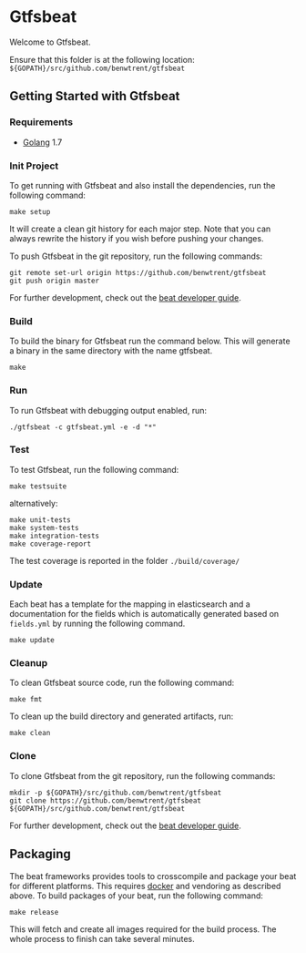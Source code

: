 # Gtfsbeat

Welcome to Gtfsbeat.

Ensure that this folder is at the following location:
`${GOPATH}/src/github.com/benwtrent/gtfsbeat`

## Getting Started with Gtfsbeat

### Requirements

* [Golang](https://golang.org/dl/) 1.7

### Init Project
To get running with Gtfsbeat and also install the
dependencies, run the following command:

```
make setup
```

It will create a clean git history for each major step. Note that you can always rewrite the history if you wish before pushing your changes.

To push Gtfsbeat in the git repository, run the following commands:

```
git remote set-url origin https://github.com/benwtrent/gtfsbeat
git push origin master
```

For further development, check out the [beat developer guide](https://www.elastic.co/guide/en/beats/libbeat/current/new-beat.html).

### Build

To build the binary for Gtfsbeat run the command below. This will generate a binary
in the same directory with the name gtfsbeat.

```
make
```


### Run

To run Gtfsbeat with debugging output enabled, run:

```
./gtfsbeat -c gtfsbeat.yml -e -d "*"
```


### Test

To test Gtfsbeat, run the following command:

```
make testsuite
```

alternatively:
```
make unit-tests
make system-tests
make integration-tests
make coverage-report
```

The test coverage is reported in the folder `./build/coverage/`

### Update

Each beat has a template for the mapping in elasticsearch and a documentation for the fields
which is automatically generated based on `fields.yml` by running the following command.

```
make update
```


### Cleanup

To clean  Gtfsbeat source code, run the following command:

```
make fmt
```

To clean up the build directory and generated artifacts, run:

```
make clean
```


### Clone

To clone Gtfsbeat from the git repository, run the following commands:

```
mkdir -p ${GOPATH}/src/github.com/benwtrent/gtfsbeat
git clone https://github.com/benwtrent/gtfsbeat ${GOPATH}/src/github.com/benwtrent/gtfsbeat
```


For further development, check out the [beat developer guide](https://www.elastic.co/guide/en/beats/libbeat/current/new-beat.html).


## Packaging

The beat frameworks provides tools to crosscompile and package your beat for different platforms. This requires [docker](https://www.docker.com/) and vendoring as described above. To build packages of your beat, run the following command:

```
make release
```

This will fetch and create all images required for the build process. The whole process to finish can take several minutes.
